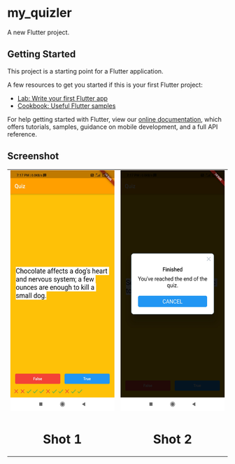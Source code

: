 # my_quizler

A new Flutter project.

## Getting Started

This project is a starting point for a Flutter application.

A few resources to get you started if this is your first Flutter project:

- [Lab: Write your first Flutter app](https://flutter.dev/docs/get-started/codelab)
- [Cookbook: Useful Flutter samples](https://flutter.dev/docs/cookbook)

For help getting started with Flutter, view our
[online documentation](https://flutter.dev/docs), which offers tutorials,
samples, guidance on mobile development, and a full API reference.

## Screenshot

<table>
	<tr>
		<td>
			<img src="images/q1.jpg" height="550" width="280"/>
		</td>		
		<td>
			<img src="images/q2.jpg" height="550" width="280"/>
		</td>		
	</tr>
	<tr>
		<td>
			<h1 align="center" >Shot 1</h1>			
		</td>		
		<td>
			<h1 align="center" >Shot 2</h1>
		</td>		
	</tr>
</table>


